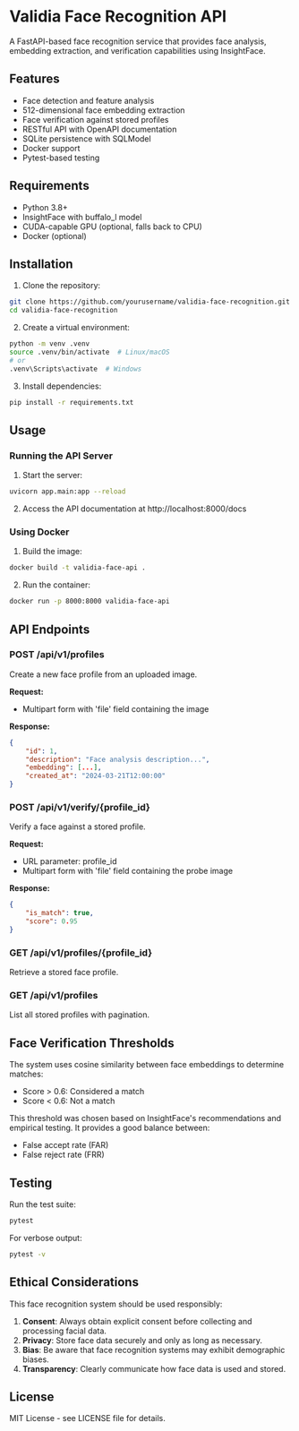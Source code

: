 # Validia Face Recognition API

A FastAPI-based face recognition service that provides face analysis, embedding extraction, and verification capabilities using InsightFace.

## Features

- Face detection and feature analysis
- 512-dimensional face embedding extraction
- Face verification against stored profiles
- RESTful API with OpenAPI documentation
- SQLite persistence with SQLModel
- Docker support
- Pytest-based testing

## Requirements

- Python 3.8+
- InsightFace with buffalo_l model
- CUDA-capable GPU (optional, falls back to CPU)
- Docker (optional)

## Installation

1. Clone the repository:
```bash
git clone https://github.com/yourusername/validia-face-recognition.git
cd validia-face-recognition
```

2. Create a virtual environment:
```bash
python -m venv .venv
source .venv/bin/activate  # Linux/macOS
# or
.venv\Scripts\activate  # Windows
```

3. Install dependencies:
```bash
pip install -r requirements.txt
```

## Usage

### Running the API Server

1. Start the server:
```bash
uvicorn app.main:app --reload
```

2. Access the API documentation at http://localhost:8000/docs

### Using Docker

1. Build the image:
```bash
docker build -t validia-face-api .
```

2. Run the container:
```bash
docker run -p 8000:8000 validia-face-api
```

## API Endpoints

### POST /api/v1/profiles
Create a new face profile from an uploaded image.

**Request:**
- Multipart form with 'file' field containing the image

**Response:**
```json
{
    "id": 1,
    "description": "Face analysis description...",
    "embedding": [...],
    "created_at": "2024-03-21T12:00:00"
}
```

### POST /api/v1/verify/{profile_id}
Verify a face against a stored profile.

**Request:**
- URL parameter: profile_id
- Multipart form with 'file' field containing the probe image

**Response:**
```json
{
    "is_match": true,
    "score": 0.95
}
```

### GET /api/v1/profiles/{profile_id}
Retrieve a stored face profile.

### GET /api/v1/profiles
List all stored profiles with pagination.

## Face Verification Thresholds

The system uses cosine similarity between face embeddings to determine matches:

- Score > 0.6: Considered a match
- Score < 0.6: Not a match

This threshold was chosen based on InsightFace's recommendations and empirical testing. It provides a good balance between:
- False accept rate (FAR)
- False reject rate (FRR)

## Testing

Run the test suite:
```bash
pytest
```

For verbose output:
```bash
pytest -v
```

## Ethical Considerations

This face recognition system should be used responsibly:

1. **Consent**: Always obtain explicit consent before collecting and processing facial data.
2. **Privacy**: Store face data securely and only as long as necessary.
3. **Bias**: Be aware that face recognition systems may exhibit demographic biases.
4. **Transparency**: Clearly communicate how face data is used and stored.

## License

MIT License - see LICENSE file for details.

